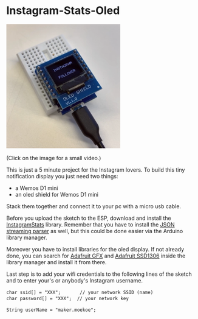 # Instagram-Stats-Oled

<a href="https://www.instagram.com/p/BsdeiV0oKy9/?utm_source=ig_web_button_share_sheet"><img src="docs/oled.png" width="300px"></a>

(Click on the image for a small video.)

This is just a 5 minute project for the Instagram lovers.
To build this tiny notification display you just need two things:
- a Wemos D1 mini
- an oled shield for Wemos D1 mini

Stack them together and connect it to your pc with a micro usb cable.

Before you upload the sketch to the ESP, download and install the [InstagramStats](https://github.com/witnessmenow/arduino-instagram-stats) library. Remember that you have to install the [JSON streaming parser](https://github.com/squix78/json-streaming-parser) as well, but this could be done easier via the Arduino library manager.

Moreover you have to install libraries for the oled display. If not already done, you can search for [Adafruit GFX](https://github.com/adafruit/Adafruit-GFX-Library) and [Adafruit SSD1306](https://github.com/adafruit/Adafruit_SSD1306) inside the library manager and install it from there.

Last step is to add your wifi credentials to the following lines of the sketch and to enter your's or anybody's Instagram username.

```
char ssid[] = "XXX";       // your network SSID (name)
char password[] = "XXX";  // your network key
```
```
String userName = "maker.moekoe";
```
